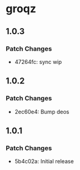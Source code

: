 # groqz

## 1.0.3

### Patch Changes

- 47264fc: sync wip

## 1.0.2

### Patch Changes

- 2ec60e4: Bump deos

## 1.0.1

### Patch Changes

- 5b4c02a: Initial release
